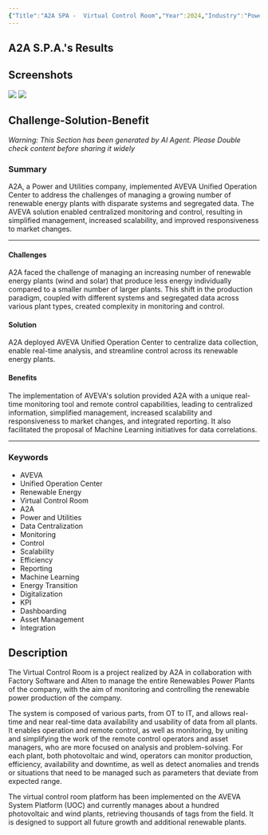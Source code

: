 ```yaml
---
{"Title":"A2A SPA -  Virtual Control Room","Year":2024,"Industry":"Power and Utilities","URL":"https://www.aveva.com/en/perspectives/presentations/2024/a2a-spa---virtual-control-room/","PDF":"https://cdn.mediavalet.com/eunl/content/OeePFCVha0ezq_31rkiZdg/EyuCObKnwE-ue2T4taODkA/Original/A2A%20SPA%3A%20%20Virtual%20Control%20Room.pdf","Company":"A2A S.P.A.","Keywords":["UOC"],"dg-publish":true,"permalink":"/aveva/customer-stories/2024/2024-a2-a-s-p-a-a2-a-spa-virtual-control-room/","dgPassFrontmatter":true}
---
```


## A2A S.P.A.'s Results

## Screenshots
![](https://i.imgur.com/STS4S8b.png)
![](https://i.imgur.com/JmJ6cLT.png)

## Challenge-Solution-Benefit
*Warning: This Section has been generated by AI Agent. Please Double check content before sharing it widely*

### Summary
A2A, a Power and Utilities company, implemented AVEVA Unified Operation Center to address the challenges of managing a growing number of renewable energy plants with disparate systems and segregated data. The AVEVA solution enabled centralized monitoring and control, resulting in simplified management, increased scalability, and improved responsiveness to market changes.

---
#### Challenges
A2A faced the challenge of managing an increasing number of renewable energy plants (wind and solar) that produce less energy individually compared to a smaller number of larger plants. This shift in the production paradigm, coupled with different systems and segregated data across various plant types, created complexity in monitoring and control.

#### Solution
A2A deployed AVEVA Unified Operation Center to centralize data collection, enable real-time analysis, and streamline control across its renewable energy plants.

#### Benefits
The implementation of AVEVA's solution provided A2A with a unique real-time monitoring tool and remote control capabilities, leading to centralized information, simplified management, increased scalability and responsiveness to market changes, and integrated reporting. It also facilitated the proposal of Machine Learning initiatives for data correlations.

---
### Keywords
- AVEVA
- Unified Operation Center
- Renewable Energy
- Virtual Control Room
- A2A
- Power and Utilities
- Data Centralization
- Monitoring
- Control
- Scalability
- Efficiency
- Reporting
- Machine Learning
- Energy Transition
- Digitalization
- KPI
- Dashboarding
- Asset Management
- Integration

## Description
The Virtual Control Room is a project realized by A2A in collaboration with Factory Software and Alten to manage the entire Renewables Power Plants of the company, with the aim of monitoring and controlling the renewable power production of the company.

The system is composed of various parts, from OT to IT, and allows real-time and near real-time data availability and usability of data from all plants. It enables operation and remote control, as well as monitoring, by uniting and simplifying the work of the remote control operators and asset managers, who are more focused on analysis and problem-solving. For each plant, both photovoltaic and wind, operators can monitor production, efficiency, availability and downtime, as well as detect anomalies and trends or situations that need to be managed such as parameters that deviate from expected range.

The virtual control room platform has been implemented on the AVEVA System Platform (UOC) and currently manages about a hundred photovoltaic and wind plants, retrieving thousands of tags from the field. It is designed to support all future growth and additional renewable plants.

